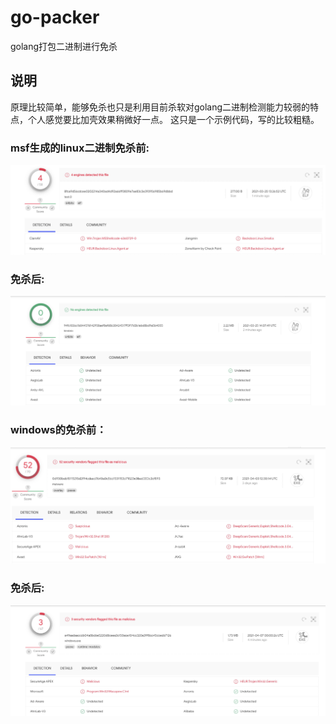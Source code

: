 # go-packer
golang打包二进制进行免杀


## 说明

原理比较简单，能够免杀也只是利用目前杀软对golang二进制检测能力较弱的特点，个人感觉要比加壳效果稍微好一点。
这只是一个示例代码，写的比较粗糙。

### msf生成的linux二进制免杀前:

![](./uploads/2021-04-07-10-51-04.png)

### 免杀后:

![](./uploads/2021-04-07-10-51-40.png)


### windows的免杀前：

![](./uploads/2021-04-07-10-52-24.png)

### 免杀后:

![](./uploads/2021-04-07-10-54-50.png)

